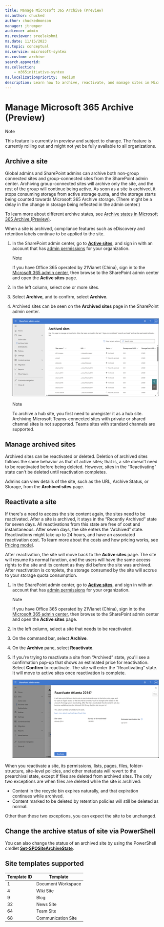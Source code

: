 ```yaml
---
title: Manage Microsoft 365 Archive (Preview)
ms.author: chucked
author: chuckedmonson
manager: jtremper
audience: admin
ms.reviewer: sreelakshmi
ms.date: 11/15/2023
ms.topic: conceptual
ms.service: microsoft-syntex
ms.custom: archive
search.appverid:
ms.collection:
    - m365initiative-syntex
ms.localizationpriority:  medium
description: Learn how to archive, reactivate, and manage sites in Microsoft 365 Archive.
---
```


# Manage Microsoft 365 Archive (Preview)

> [!NOTE]
> This feature is currently in preview and subject to change. The feature is currently rolling out and might not yet be fully available to all organizations.

## Archive a site

Global admins and SharePoint admins can archive both non-group connected sites and group-connected sites from the SharePoint admin center. Archiving group-connected sites will archive only the site, and the rest of the group will continue being active. As soon as a site is archived, it stops consuming storage from active storage quota, and the storage starts being counted towards Microsoft 365 Archive storage. (There might be a delay in the change in storage being reflected in the admin center.)

To learn more about different archive states, see [Archive states in Microsoft 365 Archive (Preview)](archive-states.md).

When a site is archived, compliance features such as eDiscovery and retention labels continue to be applied to the site.

1. In the SharePoint admin center, go to [**Active sites**](https://go.microsoft.com/fwlink/?linkid=2185220), and sign in with an account that has [admin permissions](/sharepoint/sharepoint-admin-role) for your organization.

   > [!NOTE]
   > If you have Office 365 operated by 21Vianet (China), sign in to the [Microsoft 365 admin center](https://go.microsoft.com/fwlink/p/?linkid=850627), then browse to the SharePoint admin center and open the **Active sites** page.

2. In the left column, select one or more sites.

3. Select **Archive**, and to confirm, select **Archive**.

4. Archived sites can be seen on the **Archived sites** page in the SharePoint admin center.

    ![Screenshot of the Archived sites page in the SharePoint admin center.](../media/m365-archive/archived-sites-page.png)

    > [!NOTE]
    > To archive a hub site, you first need to unregister it as a hub site. Archiving Microsoft Teams-connected sites with private or shared channel sites is not supported. Teams sites with standard channels are supported.

## Manage archived sites

Archived sites can be reactivated or deleted. Deletion of archived sites follows the same behavior as that of active sites; that is, a site doesn't need to be reactivated before being deleted. However, sites in the “Reactivating” state can't be deleted until reactivation completes.

Admins can view details of the site, such as the URL, Archive Status, or Storage, from the **Archived sites** page.

## Reactivate a site

If there's a need to access the site content again, the sites need to be reactivated. After a site is archived, it stays in the “Recently Archived” state for seven days. All reactivations from this state are free of cost and instantaneous. After seven days, the site enters the “Archived” state. Reactivations might take up to 24 hours, and have an associated reactivation cost. To learn more about the costs and how pricing works, see [Pricing model](archive-pricing.md).

After reactivation, the site will move back to the **Active sites** page. The site will resume its normal function, and the users will have the same access rights to the site and its content as they did before the site was archived. After reactivation is complete, the storage consumed by the site will accrue to your storage quota consumption.

1. In the SharePoint admin center, go to [**Active sites**](https://go.microsoft.com/fwlink/?linkid=2185220), and sign in with an account that has [admin permissions](/sharepoint/sharepoint-admin-role) for your organization.

   > [!NOTE]
   > If you have Office 365 operated by 21Vianet (China), sign in to the [Microsoft 365 admin center](https://go.microsoft.com/fwlink/p/?linkid=850627), then browse to the SharePoint admin center and open the **Active sites** page.

2. In the left column, select a site that needs to be reactivated.

3. On the command bar, select **Archive**.

4. On the **Archive** pane, select **Reactivate**.

5. If you're trying to reactivate a site from “Archived” state, you'll see a confirmation pop-up that shows an estimated price for reactivation. Select **Confirm** to reactivate. The site will enter the “Reactivating” state. It will move to active sites once reactivation is complete.

    ![Screenshot of an example site that you are reactivating in the SharePoint admin center.](../media/m365-archive/reactivate-site-example.png)

When you reactivate a site, its permissions, lists, pages, files, folder-structure, site-level policies, and other metadata will revert to the prearchival state, except if files are deleted from archived sites. The only two exceptions are when files are deleted while the site is archived:

- Content in the recycle bin expires naturally, and that expiration continues while archived.
- Content marked to be deleted by retention policies will still be deleted as normal.

Other than these two exceptions, you can expect the site to be unchanged.  

## Change the archive status of site via PowerShell

You can also change the status of an archived site by using the PowerShell cmdlet [**Set-SPOSiteArchiveState**](/powershell/module/sharepoint-online/set-spositearchivestate?view=sharepoint-ps).

## Site templates supported

|Template ID  |Template  |
|---------|---------|
|1     |Document Workspace  |
|4     |Wiki Site           |
|9     |Blog                |
|32    |News Site           |
|64    |Team Site           |
|68    |Communication Site  |
